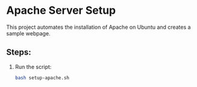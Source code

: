 # Apache Server Setup

This project automates the installation of Apache on Ubuntu and creates a sample webpage.

## Steps:
1. Run the script:
   ```bash
   bash setup-apache.sh
